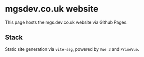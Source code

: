 # mgsdev.co.uk website

This page hosts the mgs.dev.co.uk website via Github Pages.

## Stack

Static site generation via `vite-ssg`, powered by `Vue 3` and `PrimeVue`.
